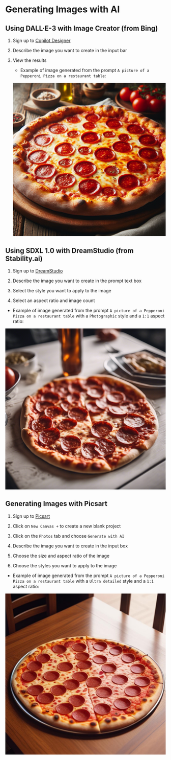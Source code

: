 # Generating Images with AI

## Using DALL·E-3 with Image Creator (from Bing)

1. Sign up to [Copilot Designer](https://www.bing.com/images/create)

2. Describe the image you want to create in the input bar

3. View the results

   - Example of image generated from the prompt `A picture of a Pepperoni Pizza on a restaurant table`:

   ![Pepperoni Pizza](../images/bing.jpeg)

## Using SDXL 1.0 with DreamStudio (from Stability.ai)

1. Sign up to [DreamStudio](https://beta.dreamstudio.ai/generate)

2. Describe the image you want to create in the prompt text box

3. Select the style you want to apply to the image

4. Select an aspect ratio and image count

- Example of image generated from the prompt `A picture of a Pepperoni Pizza on a restaurant table` with a `Photographic` style and a `1:1` aspect ratio:

![Pepperoni Pizza](../images/stability.png)

## Generating Images with Picsart

1. Sign up to [Picsart](https://picsart.com/create/editor)

2. Click on `New Canvas +` to create a new blank project

3. Click on the `Photos` tab and choose `Generate with AI`

4. Describe the image you want to create in the input box

5. Choose the size and aspect ratio of the image

6. Choose the styles you want to apply to the image

- Example of image generated from the prompt `A picture of a Pepperoni Pizza on a restaurant table` with a `Ultra detailed` style and a `1:1` aspect ratio:

![Pepperoni Pizza](../images/picsart.png)
